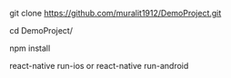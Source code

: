 git clone https://github.com/muralit1912/DemoProject.git

cd DemoProject/

npm install

react-native run-ios or react-native run-android
